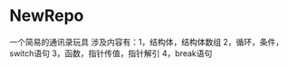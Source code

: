 # NewRepo
一个简易的通讯录玩具
涉及内容有：1，结构体，结构体数组
           2，循环，条件，switch语句
           3，函数，指针传值，指针解引
           4，break语句
